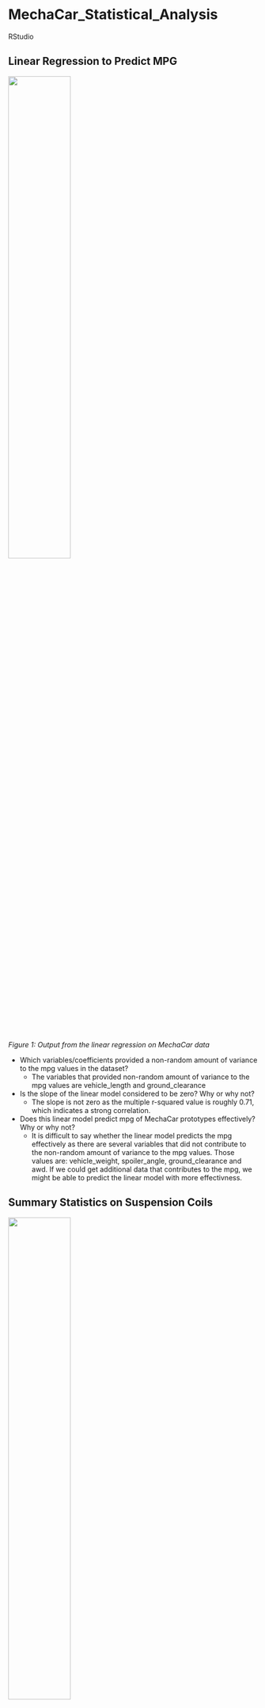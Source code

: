 # MechaCar_Statistical_Analysis
RStudio

## Linear Regression to Predict MPG

<img src="https://user-images.githubusercontent.com/107224632/191875623-5b015cfe-37ee-4467-9091-d71d99b46302.png" width=50% height=50%><br />
*Figure 1: Output from the linear regression on MechaCar data*<br />

* Which variables/coefficients provided a non-random amount of variance to the mpg values in the dataset?
  * The variables that provided non-random amount of variance to the mpg values are vehicle_length and ground_clearance 
* Is the slope of the linear model considered to be zero? Why or why not?
  * The slope is not zero as the multiple r-squared value is roughly 0.71, which indicates a strong correlation.
* Does this linear model predict mpg of MechaCar prototypes effectively? Why or why not?
  * It is difficult to say whether the linear model predicts the mpg effectively as there are several variables that did not contribute to the non-random amount of variance to the mpg values. Those values are: vehicle_weight, spoiler_angle, ground_clearance and awd. If we could get additional data that contributes to the mpg, we might be able to predict the linear model with more effectivness.

## Summary Statistics on Suspension Coils

<img src="https://user-images.githubusercontent.com/107224632/191883704-fbd446ea-42d1-4ae7-83d2-00d28f44d770.png" width=50% height=50%><br />
*Figure 2: total_summary of Suspension Coils*<br />

<img src="https://user-images.githubusercontent.com/107224632/191883796-42e1a384-0fb4-4ac0-8b71-4557d672466b.png" width=50% height=50%><br />
*Figure 3: lot_summary of Suspension Coils*<br />

The design specifications for the MechaCar suspension coils dictate that the variance of the suspension coils must not exceed 100 pounds per square inch. In figure 2, we are able to see that the overall variance is 62.29, which is well below the 100 PSI variance. In figure 3, we are able to see that the current manufacturing data does not meet this design specification for all manufacturing lots. Figure 3 shows that lots 1 and 2 are well below the 100 PSI variance, however, the figure 3 variance is above 100, clocking in at 170.29 PSI variance.

## T-Tests on Suspension Coils

<img src="https://user-images.githubusercontent.com/107224632/191885600-91720de7-e048-41a6-afa6-d25b707403a9.png" width=50% height=50%><br />
*Figure 3: t-test on all cars*<br />

<img src="https://user-images.githubusercontent.com/107224632/191885970-23cea914-200e-4257-bf79-9a57f6eb6123.png" width=50% height=50%><br />
*Figure 4: t-test on lot 1 cars*<br />

<img src="https://user-images.githubusercontent.com/107224632/191886110-1e954349-d7e8-40f4-a7f4-89d10844e1d5.png" width=50% height=50%><br />
*Figure 5: t-test on lot 2 cars*<br />

<img src="https://user-images.githubusercontent.com/107224632/191886203-5353fd68-7688-4463-91ac-988f1e783ee7.png" width=50% height=50%><br />
*Figure 6: t-test on lot 3 cars*<br />

Based on the t-test performed on all cars, and indivudally for each lot (1,2, and 3) we can see that only lot 3 is the group that is statistically different from the population mean of 1,500 pounds per square inch. We can determine this by looking at the figures 3 -6, with all except lot 3 coming in with a p-value higher than 0.05. Lot 3 has a p-value of 0.014168 and comes in with a 95 percent confidence interval below 1500 with a mean of x also lower than 1500.


## Study Design: MechaCar vs Competition.

Write a short description of a statistical study that can quantify how the MechaCar performs against the competition. In your study design, think critically about what metrics would be of interest to a consumer: for a few examples, cost, city or highway fuel efficiency, horse power, maintenance cost, or safety rating.
In your description, address the following questions:
What metric or metrics are you going to test?
What is the null hypothesis or alternative hypothesis?
What statistical test would you use to test the hypothesis? And why?
What data is needed to run the statistical test?
